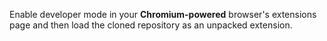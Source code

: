 Enable developer mode in your **Chromium-powered** browser's extensions page and then load the cloned repository as an unpacked extension.
